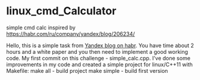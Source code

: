 # linux_cmd_Calculator
simple cmd calc inspired by https://habr.com/ru/company/yandex/blog/206234/

Hello,
this is a simple task from <a href="https://habr.com/ru/company/yandex/blog/206234/">Yandex blog on habr</a>.
You have time about 2 hours and a white paper and you then need to implement a good working code.
My first commit on this challenge - simple_calc.cpp.
I've done some improvements in my code and created a simple project for linux/C++11 with Makefile:
make all - build project
make simple - build first version
